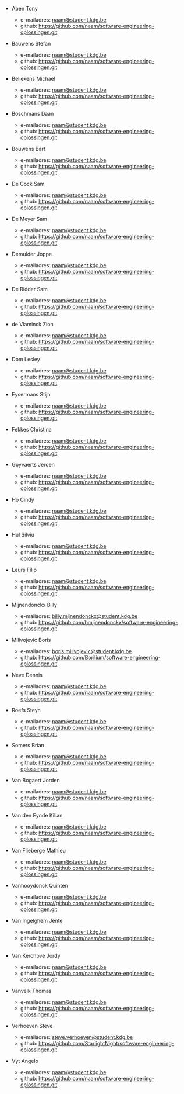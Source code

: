 - Aben Tony
	- e-mailadres: naam@student.kdg.be
	- github: https://github.com/naam/software-engineering-oplossingen.git

- Bauwens Stefan
	- e-mailadres: naam@student.kdg.be
	- github: https://github.com/naam/software-engineering-oplossingen.git

- Bellekens Michael
	- e-mailadres: naam@student.kdg.be
	- github: https://github.com/naam/software-engineering-oplossingen.git

- Boschmans Daan
	- e-mailadres: naam@student.kdg.be
	- github: https://github.com/naam/software-engineering-oplossingen.git

- Bouwens Bart
	- e-mailadres: naam@student.kdg.be
	- github: https://github.com/naam/software-engineering-oplossingen.git

- De Cock Sam
	- e-mailadres: naam@student.kdg.be
	- github: https://github.com/naam/software-engineering-oplossingen.git

- De Meyer Sam
	- e-mailadres: naam@student.kdg.be
	- github: https://github.com/naam/software-engineering-oplossingen.git

- Demulder Joppe
	- e-mailadres: naam@student.kdg.be
	- github: https://github.com/naam/software-engineering-oplossingen.git

- De Ridder Sam
	- e-mailadres: naam@student.kdg.be
	- github: https://github.com/naam/software-engineering-oplossingen.git

- de Vlaminck Zion
	- e-mailadres: naam@student.kdg.be
	- github: https://github.com/naam/software-engineering-oplossingen.git

- Dom Lesley
	- e-mailadres: naam@student.kdg.be
	- github: https://github.com/naam/software-engineering-oplossingen.git

- Eysermans Stijn
	- e-mailadres: naam@student.kdg.be
	- github: https://github.com/naam/software-engineering-oplossingen.git

- Fekkes Christina
	- e-mailadres: naam@student.kdg.be
	- github: https://github.com/naam/software-engineering-oplossingen.git

- Goyvaerts Jeroen
	- e-mailadres: naam@student.kdg.be
	- github: https://github.com/naam/software-engineering-oplossingen.git

- Ho Cindy
	- e-mailadres: naam@student.kdg.be
	- github: https://github.com/naam/software-engineering-oplossingen.git

- Hul Silviu
	- e-mailadres: naam@student.kdg.be
	- github: https://github.com/naam/software-engineering-oplossingen.git

- Leurs Filip
	- e-mailadres: naam@student.kdg.be
	- github: https://github.com/naam/software-engineering-oplossingen.git

- Mijnendonckx Billy
	- e-mailadres: billy.mijnendonckx@student.kdg.be
	- github: https://github.com/bmijnendonckx/software-engineering-oplossingen.git

- Milivojevic Boris
	- e-mailadres: boris.milivojevic@student.kdg.be
	- github: https://github.com/Borilium/software-engineering-oplossingen.git

- Neve Dennis
	- e-mailadres: naam@student.kdg.be
	- github: https://github.com/naam/software-engineering-oplossingen.git

- Roefs Steyn
	- e-mailadres: naam@student.kdg.be
	- github: https://github.com/naam/software-engineering-oplossingen.git

- Somers Brian
	- e-mailadres: naam@student.kdg.be
	- github: https://github.com/naam/software-engineering-oplossingen.git

- Van Bogaert Jorden
	- e-mailadres: naam@student.kdg.be
	- github: https://github.com/naam/software-engineering-oplossingen.git

- Van den Eynde Kilian
	- e-mailadres: naam@student.kdg.be
	- github: https://github.com/naam/software-engineering-oplossingen.git

- Van Flieberge Mathieu
	- e-mailadres: naam@student.kdg.be
	- github: https://github.com/naam/software-engineering-oplossingen.git

- Vanhooydonck Quinten
	- e-mailadres: naam@student.kdg.be
	- github: https://github.com/naam/software-engineering-oplossingen.git

- Van Ingelghem Jente
	- e-mailadres: naam@student.kdg.be
	- github: https://github.com/naam/software-engineering-oplossingen.git

- Van Kerchove Jordy
	- e-mailadres: naam@student.kdg.be
	- github: https://github.com/naam/software-engineering-oplossingen.git

- Vanvelk Thomas
	- e-mailadres: naam@student.kdg.be
	- github: https://github.com/naam/software-engineering-oplossingen.git

- Verhoeven Steve
	- e-mailadres: steve.verhoeven@student.kdg.be
	- github: https://github.com/StarlightNight/software-engineering-oplossingen.git

- Vyt Angelo
	- e-mailadres: naam@student.kdg.be
	- github: https://github.com/naam/software-engineering-oplossingen.git
